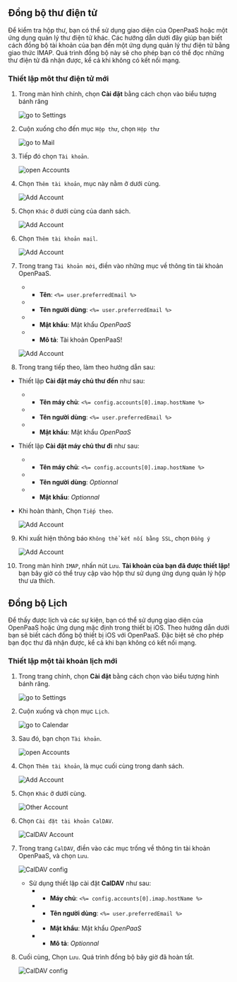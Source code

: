 ## Đồng bộ thư điện tử

Để kiểm tra hộp thư, bạn có thể sử dụng giao diện của OpenPaaS hoặc một ứng dụng quản lý thư điện tử khác. Các hướng dẫn dưới đây giúp bạn biết cách đồng bộ tài khoản của bạn đến một ứng dụng quản lý thư điện tử bằng giao thức IMAP. Quá trình đồng bộ này sẽ cho phép bạn có thể đọc những thư điện tử đã nhận được, kể cả khi không có kết nối mạng.

### Thiết lập môt thư điện tử mới

1. Trong màn hình chính, chọn **Cài đặt** bằng cách chọn vào biểu tượng bánh răng

    ![go to Settings](/sync/images/en/ios_home_screen.png)

2. Cuộn xuống cho đến mục `Hộp thư`, chọn `Hộp thư`

    ![go to Mail](/sync/images/en/ios_add_imap_account_1.png)

3. Tiếp đó chọn `Tài khoản`.

    ![open Accounts](/sync/images/en/ios_add_imap_account_2.png)

4. Chọn `Thêm tài khoản`, mục này nằm ở dưới cùng.

    ![Add Account](/sync/images/en/ios_add_imap_account_3.png)

5. Chọn `Khác` ở dưới cùng của danh sách.

    ![Add Account](/sync/images/en/ios_add_imap_account_4.png)

6. Chọn `Thêm tài khoản mail`.

    ![Add Account](/sync/images/en/ios_add_imap_account_5.png)

7. Trong trang `Tài khoản mới`, điền vào những mục về thông tin tài khoản OpenPaaS.
    * - __Tên__: `<%= user.preferredEmail %>`
    * - __Tên người dùng__: `<%= user.preferredEmail %>`
    * - __Mật khẩu__: Mật khẩu *OpenPaaS* 
    * - __Mô tả__: Tài khoản OpenPaaS!

    ![Add Account](/sync/images/en/ios_add_imap_account_6.png)

8. Trong trang tiếp theo, làm theo hướng dẫn sau:

  * Thiết lập **Cài đặt máy chủ thư đến** như sau:
      * - __Tên máy chủ__: `<%= config.accounts[0].imap.hostName %>`
      * - __Tên người dùng__: `<%= user.preferredEmail %>`
      * - __Mật khẩu__: Mật khẩu *OpenPaaS* 
  * Thiết lập **Cài đặt máy chủ thư đi** như sau:
      * - __Tên máy chủ__: `<%= config.accounts[0].imap.hostName %>`
      * - __Tên người dùng__: *Optionnal*
      * - __Mật khẩu__: *Optionnal*
  * Khi hoàn thành, Chọn `Tiếp theo`.

    ![Add Account](/sync/images/en/ios_add_imap_account_7.png)

9. Khi xuất hiện thông báo `Không thể kết nối bằng SSL`, chọn `Đồng ý`

    ![Add Account](/sync/images/en/ios_add_imap_account_8.png)

10. Trong màn hình `IMAP`, nhấn nút `Lưu`. **Tài khoản của bạn đã được thiết lập!** bạn bây giờ có thể truy cập vào hộp thư sử dụng ứng dụng quản lý hộp thư ưa thích.

## Đồng bộ Lịch

Để thấy được lịch và các sự kiện, bạn có thể sử dụng giao diện của OpenPaaS hoặc ứng dụng mặc định trong thiết bị iOS. Theo hướng dẫn dưới bạn sẽ biết cách đồng bộ thiết bị iOS với OpenPaaS. Đặc biệt sẽ cho phép bạn đọc thư đã nhận được, kể cả khi bạn không có kết nối mạng.

### Thiết lập một tài khoản lịch mới

1. Trong trang chính, chọn **Cài đặt** bằng cách chọn vào biểu tượng hình bánh răng.

    ![go to Settings](/sync/images/en/ios_home_screen.png)

2. Cuộn xuống và chọn mục `Lịch`.

    ![go to Calendar](/sync/images/en/ios_caldav_account_1.png)

3. Sau đó, bạn chọn `Tài khoản`.

    ![open Accounts](/sync/images/en/ios_caldav_account_2.png)

4. Chọn `Thêm tài khoản`, là mục cuối cùng trong danh sách.

    ![Add Account](/sync/images/en/ios_caldav_add_account_1.png)

5. Chọn `Khác` ở dưới cùng.

    ![Other Account](/sync/images/en/ios_caldav_add_account_2.png)

6. Chọn `Cài đặt tài khoản CalDAV`.

    ![CalDAV Account](/sync/images/en/ios_caldav_add_account_3.png)

7. Trong trang `CalDAV`, điền vào các mục trống về thông tin tài khoản OpenPaaS, và chọn `Lưu`.

    ![CalDAV config](/sync/images/en/ios_caldav_add_account_4.png)

    * Sử dụng thiết lập cài đặt **CalDAV** như sau:
        * - __Máy chủ__: `<%= config.accounts[0].imap.hostName %>`
        * - __Tên người dùng__: `<%= user.preferredEmail %>`
        * - __Mật khẩu__: Mật khẩu *OpenPaaS*
        * - __Mô tả__: *Optionnal*

8. Cuối cùng, Chọn `Lưu`. Quá trình đồng bộ bây giờ đã hoàn tất.

    ![CalDAV config](/sync/images/en/ios_caldav_add_account_5.png)
